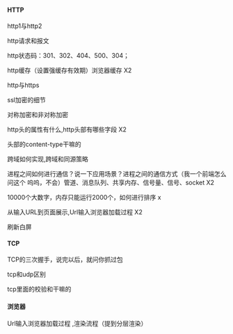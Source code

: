 #### HTTP

http1与http2

http请求和报文

http状态码：301、302、404、500、304；

http缓存（设置强缓存有效期）浏览器缓存 X2

http与https

ssl加密的细节

对称加密和非对称加密

http头的属性有什么,http头部有哪些字段 X2

头部的content-type干嘛的

跨域如何实现,跨域和同源策略

进程之间如何进行通信？说一下应用场景？进程之间的通信方式（我一个前端怎么问这个 呜呜，不会）管道、消息队列、共享内存、信号量、信号、socket X2

10000个大数字，内存只能运行2000个，如何进行排序 x

从输入URL到页面展示,Url输入浏览器加载过程  X2

刷新白屏

#### TCP

TCP的三次握手，说完以后，就问你抓过包

tcp和udp区别

tcp里面的校验和干嘛的



#### 浏览器

Url输入浏览器加载过程 ,渲染流程（提到分层渲染）
